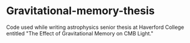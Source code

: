 # Gravitational-memory-thesis
Code used while writing astrophysics senior thesis at Haverford College entitled "The Effect of Gravitational Memory on CMB Light."
